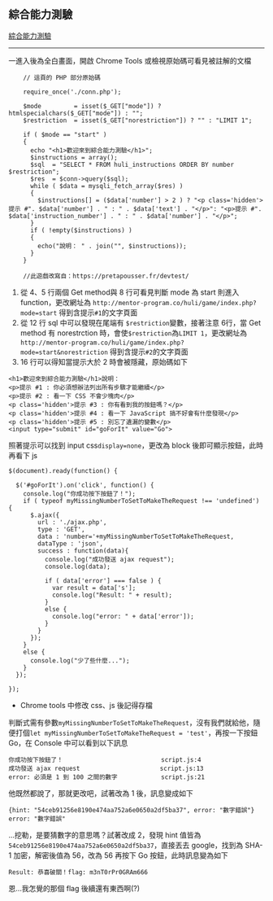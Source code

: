 ## 綜合能力測驗

[綜合能力測驗](http://mentor-program.co/huli/game/index.php)

---


一進入後為全白畫面，開啟 Chrome Tools 或檢視原始碼可看見被註解的文檔
```php=
    // 這頁的 PHP 部分原始碼

    require_once('./conn.php');

    $mode         = isset($_GET["mode"]) ? htmlspecialchars($_GET["mode"]) : "";
    $restriction  = isset($_GET["norestriction"]) ? "" : "LIMIT 1";

    if ( $mode == "start" )
    {
      echo "<h1>歡迎來到綜合能力測驗</h1>";
      $instructions = array();
      $sql  = "SELECT * FROM huli_instructions ORDER BY number $restriction";
      $res  = $conn->query($sql);
      while ( $data = mysqli_fetch_array($res) )
      {
        $instructions[] = ($data['number'] > 2 ) ? "<p class='hidden'>提示 #". $data['number'] . " : " . $data['text'] . "</p>": "<p>提示 #". $data['instruction_number'] . " : " . $data['number'] . "</p>";
      }
      if ( !empty($instructions) )
      {
        echo("說明： " . join("", $instructions));
      }
    }

    //此遊戲改寫自：https://pretapousser.fr/devtest/
```
1. 從 4、5 行兩個 Get method與 8 行可看見判斷 mode 為 start 則進入 function，更改網址為
`http://mentor-program.co/huli/game/index.php?mode=start`
得到含提示`#1`的文字頁面  
2. 從 12 行 sql 中可以發現在尾端有 `$restriction`變數，接著注意 6行，當 Get method 有 norestrction 時，會使`$restriction`為`LIMIT 1`，更改網址為
`http://mentor-program.co/huli/game/index.php?mode=start&norestriction`
得到含提示`#2`的文字頁面
3. 16 行可以得知當提示大於 2 時會被隱藏，原始碼如下 

```htmlmixed=
<h1>歡迎來到綜合能力測驗</h1>說明： 
<p>提示 #1 : 你必須想辦法列出所有步驟才能繼續</p>
<p>提示 #2 : 看一下 CSS 不會少塊肉</p>
<p class='hidden'>提示 #3 : 你有看到我的按鈕嗎？</p>
<p class='hidden'>提示 #4 : 看一下 JavaScript 搞不好會有什麼發現</p>
<p class='hidden'>提示 #5 : 別忘了遺漏的變數</p>
<input type="submit" id="goForIt" value="Go">
```
照著提示可以找到 input css`display=none`，更改為 block 後即可顯示按鈕，此時再看下 js

```javascript=
$(document).ready(function() {

  $('#goForIt').on('click', function() {
    console.log("你成功按下按鈕了！");
    if ( typeof myMissingNumberToSetToMakeTheRequest !== 'undefined') {
      $.ajax({
        url : './ajax.php',
        type : 'GET',
        data : 'number='+myMissingNumberToSetToMakeTheRequest,
        dataType : 'json',
        success : function(data){
          console.log("成功發送 ajax request");
          console.log(data);
          
          if ( data['error'] === false ) {
            var result = data['s'];
            console.log("Result: " + result);
          }
          else {
            console.log("error: " + data['error']);
          }
        }
      });
    }
    else {
      console.log("少了些什麼...");
    }
  });

});
```
* Chrome tools 中修改 css、js 後記得存檔

判斷式需有參數`myMissingNumberToSetToMakeTheRequest`，沒有我們就給他，隨便打個`let myMissingNumberToSetToMakeTheRequest = 'test'`，再按一下按鈕 Go，在 Console 中可以看到以下訊息

```
你成功按下按鈕了！                           script.js:4 
成功發送 ajax request                      script.js:13 
error: 必須是 1 到 100 之間的數字            script.js:21 
```
他既然都說了，那就更改吧，試著改為 1 後，訊息變成如下
```
{hint: "54ceb91256e8190e474aa752a6e0650a2df5ba37", error: "數字錯誤"}
error: "數字錯誤"
```
...挖勒，是要猜數字的意思嗎？試著改成 2，發現 hint 值皆為`54ceb91256e8190e474aa752a6e0650a2df5ba37`，直接丟去 google，找到為 SHA-1 加密，解密後值為 56，改為 56 再按下 Go 按鈕，此時訊息變為如下
```
Result: 恭喜破關！flag: m3nT0rPr0GRAm666
```
恩...我怎覺的那個 flag 後續還有東西啊(?)